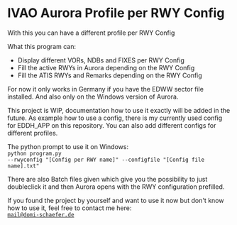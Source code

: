 # IVAO Aurora Profile per RWY Config
With this you can have a different profile per RWY Config

What this program can:
- Display different VORs, NDBs and FIXES per RWY Config
- Fill the active RWYs in Aurora depending on the RWY Config
- Fill the ATIS RWYs and Remarks depending on the RWY Config

For now it only works in Germany if you have the EDWW sector file installed.
And also only on the Windows version of Aurora.

This project is WIP, documentation how to use it exactly will be added in the future.
As example how to use a config, there is my currently used config for EDDH_APP on this repository.
You can also add different configs for different profiles.

The python prompt to use it on Windows:<br>
<code>python program.py --rwyconfig "[Config per RWY name]" --configfile "[Config file name].txt"</code>

There are also Batch files given which give you the possibility to just doubleclick it and then Aurora opens with the RWY configuration prefilled.

If you found the project by yourself and want to use it now but don't know how to use it, feel free to contact me here:<br>
<code>mail@domi-schaefer.de</code>
